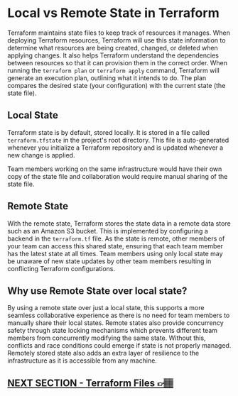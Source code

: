 # Local vs Remote State in Terraform

Terraform maintains state files to keep track of resources it manages. When deploying Terraform resources, Terraform will use this state information to determine what resources are being created, changed, or deleted when applying changes. It also helps Terraform understand the dependencies between resources so that it can provision them in the correct order.
When running the `terraform plan` or `terraform apply` command, Terraform will generate an execution plan, outlining what it intends to do. The plan compares the desired state (your configuration) with the current state (the state file).

## Local State

Terraform state is by default, stored locally. It is stored in a file called `terraform.tfstate` in the project's root directory. This file is auto-generated whenever you initialize a Terraform repository and is updated whenever a new change is applied.

Team members working on the same infrastructure would have their own copy of the state file and collaboration would require manual sharing of the state file.

## Remote State

With the remote state, Terraform stores the state data in a remote data store such as an Amazon S3 bucket. This is implemented by configuring a backend in the `terraform.tf` file. As the state is remote, other members of your team can access this shared state, ensuring that each team member has the latest state at all times.
Team members using only local state may be unaware of new state updates by other team members resulting in conflicting Terraform configurations.

## Why use Remote State over local state?

By using a remote state over just a local state, this supports a more seamless collaborative experience as there is no need for team members to manually share their local states. Remote states also provide concurrency safety through state locking mechanisms which prevents different team members from concurrently modifying the same state. Without this, conflicts and race conditions could emerge if state is not properly managed. Remotely stored state also adds an extra layer of resilience to the infrastructure as it is accessible from any machine.

## [NEXT SECTION - Terraform Files 👉🏽](04-terraform-files.md)
